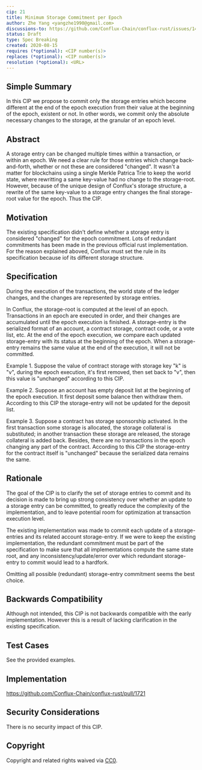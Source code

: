 ```yaml
---
cip: 21
title: Minimum Storage Commitment per Epoch
author: Zhe Yang <yangzhe1990@gmail.com>
discussions-to: https://github.com/Conflux-Chain/conflux-rust/issues/1406
status: Draft
type: Spec Breaking
created: 2020-08-15
requires (*optional): <CIP number(s)>
replaces (*optional): <CIP number(s)>
resolution (*optional): <URL>
---
```


<!--You can leave these HTML comments in your merged CIP and delete the visible duplicate text guides, they will not appear and may be helpful to refer to if you edit it again. This is the suggested template for new CIPs. Note that a CIP number will be assigned by an editor. When opening a pull request to submit your CIP, please use an abbreviated title in the filename, `CIP-draft_title_abbrev.md`. The title should be 44 characters or less.-->

## Simple Summary

In this CIP we propose to commit only the storage entries which become different at the end of the epoch execution from their value at the beginning of the epoch, existent or not. In other words, we commit only the absolute necessary changes to the storage, at the granular of an epoch level.

## Abstract

 A storage entry can be changed multiple times within a transaction, or within an epoch. We need a clear rule for those entries which change back-and-forth, whether or not these are considered "changed". It wasn't a matter for blockchains using a single Merkle Patrica Trie to keep the world state, where rewritting a same key-value had no change to the storage-root. However, because of the unique design of Conflux's storage structure, a rewrite of the same key-value to a storage entry changes the final storage-root value for the epoch. Thus the CIP.

## Motivation

The existing specification didn't define whether a storage entry is considered "changed" for the epoch commitment. Lots of redundant commitments has been made in the previous official rust implementation. For the reason explained aboved, Conflux must set the rule in its specification because iof its different storage structure.

## Specification

During the execution of the transactions, the world state of the ledger changes, and the changes are represented by storage entries.

In Conflux, the storage-root is computed at the level of an epoch. Transactions in an epoch are executed in order, and their changes are accumulated until the epoch execution is finished. A storage-entry is the serialized format of an account, a contract storage, contract code, or a vote list, etc. At the end of the epoch execution, we compare each updated storage-entry with its status at the beginning of the epoch. When a storage-entry remains the same value at the end of the execution, it will not be committed.

Example 1. Suppose the value of contract storage with storage key "k" is "v", during the epoch execution, it's first removed, then set back to "v", then this value is "unchanged" according to this CIP.

Example 2. Suppose an account has empty deposit list at the beginning of the epoch execution. It first deposit some balance then withdraw them. According to this CIP the storage-entry will not be updated for the deposit list.

Example 3. Suppose a contract has storage sponsorship activated. In the first transaction some storage is allocated, the storage collateral is substituted; in another transaction these storage are released, the storage collateral is added back. Besides, there are no transactions in the epoch changing any part of the contract. According to this CIP the storage-entry for the contract itself is "unchanged" because the serialized data remains the same.

## Rationale

The goal of the CIP is to clarify the set of storage entries to commit and its decision is made to bring up strong consistency over whether an update to a storage entry can be committed, to greatly reduce the complexity of the implementation, and to leave potential room for optimization at transaction execution level.

The existing implementation was made to commit each update of a storage-entries and its related account storage-entry. If we were to keep the existing implementation, the redundant commitment must be part of the specification to make sure that all implementations compute the same state root, and any inconsistency/update/error over which redundant storage-entry to commit would lead to a hardfork.

Omitting all possible (redundant) storage-entry commitment seems the best choice.

## Backwards Compatibility

Although not intended, this CIP is not backwards compatible with the early implementation. However this is a result of lacking clarification in the existing specification.

## Test Cases

See the provided examples.

## Implementation

https://github.com/Conflux-Chain/conflux-rust/pull/1721

## Security Considerations
There is no security impact of this CIP.

## Copyright
Copyright and related rights waived via [CC0](https://creativecommons.org/publicdomain/zero/1.0/).
